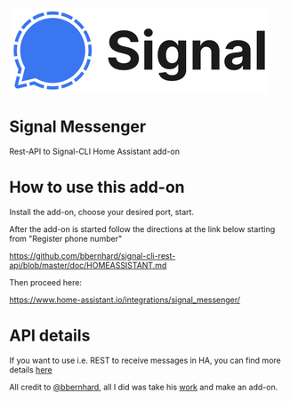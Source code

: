 [![](logo.png)](https://www.signal.org/)

# Signal Messenger

Rest-API to Signal-CLI Home Assistant add-on

# How to use this add-on

Install the add-on, choose your desired port, start.

After the add-on is started follow the directions at the link below starting from "Register phone number"

https://github.com/bbernhard/signal-cli-rest-api/blob/master/doc/HOMEASSISTANT.md

Then proceed here:

https://www.home-assistant.io/integrations/signal_messenger/

# API details

If you want to use i.e. REST to receive messages in HA, you can find more details [here](https://bbernhard.github.io/signal-cli-rest-api/)


All credit to [@bbernhard](https://github.com/bbernhard), all I did was take his [work](https://github.com/bbernhard/signal-cli-rest-api) and make an add-on.

